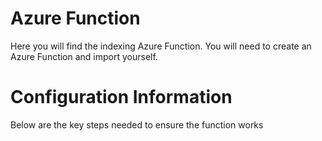 # Azure Function
Here you will find the indexing Azure Function. You will need to create an Azure Function and import yourself.

# Configuration Information
Below are the key steps needed to ensure the function works
